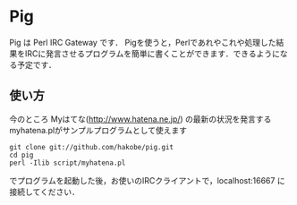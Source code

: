 # Pig 
Pig は Perl IRC Gateway です．
Pigを使うと，Perlであれやこれや処理した結果をIRCに発言させるプログラムを簡単に書くことができます．できるようになる予定です．

## 使い方
今のところ Myはてな(http://www.hatena.ne.jp/) の最新の状況を発言するmyhatena.plがサンプルプログラムとして使えます

    git clone git://github.com/hakobe/pig.git
    cd pig
    perl -Ilib script/myhatena.pl

でプログラムを起動した後，お使いのIRCクライアントで，localhost:16667 に接続してください．
